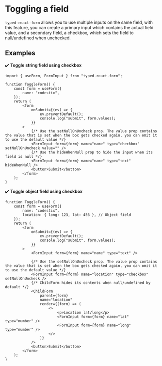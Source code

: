 # Toggling a field

`typed-react-form` allows you to use multiple inputs on the same field, with this feature, you can create a primary input which contains the actual field value, and a secondary field, a checkbox, which sets the field to null/undefined when unchecked.

## Examples

✔️ **Toggle string field using checkbox**

```tsx
import { useForm, FormInput } from "typed-react-form";

function ToggleForm() {
    const form = useForm({
        name: "codestix",
    });
    return (
        <form
            onSubmit={(ev) => {
                ev.preventDefault();
                console.log("submit", form.values);
            }}
        >
            {/* Use the setNullOnUncheck prop. The value prop contains the value that is set when the box gets checked again, you can omit it to use the default value */}
            <FormInput form={form} name="name" type="checkbox" setNullOnUncheck value="" />
            {/* Use the hideWhenNull prop to hide the input when its field is null */}
            <FormInput form={form} name="name" type="text" hideWhenNull />
            <button>Submit</button>
        </form>
    );
}
```

✔️ **Toggle object field using checkbox**

```tsx
function ToggleForm() {
    const form = useForm({
        name: "codestix",
        location: { long: 123, lat: 456 }, // Object field
    });
    return (
        <form
            onSubmit={(ev) => {
                ev.preventDefault();
                console.log("submit", form.values);
            }}
        >
            <FormInput form={form} name="name" type="text" />

            {/* Use the setNullOnUncheck prop. The value prop contains the value that is set when the box gets checked again, you can omit it to use the default value */}
            <FormInput form={form} name="location" type="checkbox" setNullOnUncheck />
            {/* ChildForm hides its contents when null/undefined by default */}
            <ChildForm
                parent={form}
                name="location"
                render={(form) => (
                    <>
                        <p>Location lat/long</p>
                        <FormInput form={form} name="lat" type="number" />
                        <FormInput form={form} name="long" type="number" />
                    </>
                )}
            />
            <button>Submit</button>
        </form>
    );
}
```

